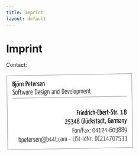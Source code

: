 ```yaml
---
title: Imprint
layout: default
---
```


# Imprint

Contact:

![Contact information](../public/images/imprint/card6.gif)
